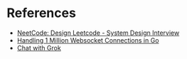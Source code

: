 # References

- [NeetCode: Design Leetcode - System Design Interview](https://www.youtube.com/watch?v=NPg2iRtCr-I&ab_channel=NeetCodeIO)
- [Handling 1 Million Websocket Connections in Go](https://www.youtube.com/watch?v=YiCCD5DPry8&ab_channel=GopherConUK)
- [Chat with Grok](https://x.com/i/grok?conversation=1945014551134789933)
